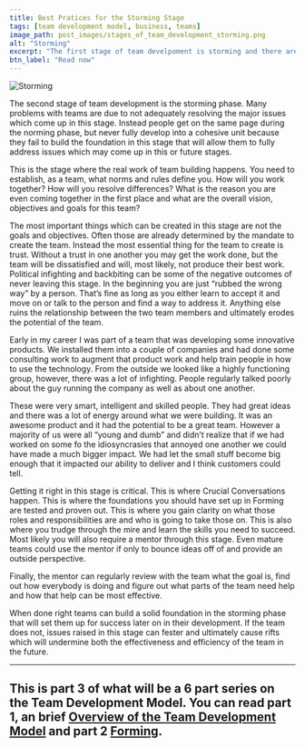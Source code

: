 ```yaml
---
title: Best Pratices for the Storming Stage
tags: [team development model, business, teams]
image_path: post_images/stages_of_team_development_storming.png
alt: "Storming"
excerpt: "The first stage of team develpoment is storming and there are things we can do within this stage which can set us up for success in future stages."
btn_label: "Read now"
---
```

![Storming][image]

The second stage of team development is the storming phase. Many problems with teams are due to not adequately resolving the major issues which come up in this stage. Instead people get on the same page during the norming phase, but never fully develop into a cohesive unit because they fail to build the foundation in this stage that will allow them to fully address issues which may come up in this or future stages.

This is the stage where the real work of team building happens. You need to establish, as a team, what norms and rules define you. How will you work together? How will you resolve differences? What is the reason you are even coming together in the first place and what are the overall vision, objectives and goals for this team?

The most important things which can be created in this stage are not the goals and objectives. Often those are already determined by the mandate to create the team. Instead the most essential thing for the team to create is trust. Without a trust in one another you may get the work done, but the team will be dissatisfied and will, most likely, not produce their best work.
Political infighting and backbiting can be some of the negative outcomes of never leaving this stage. In the beginning you are just “rubbed the wrong way” by a person. That’s fine as long as you either learn to accept it and move on or talk to the person and find a way to address it. Anything else ruins the relationship between the two team members and ultimately erodes the potential of the team.

Early in my career I was part of a team that was developing some innovative products. We installed them into a couple of companies and had done some consulting work to augment that product work and help train people in how to use the technology. From the outside we looked like a highly functioning group, however, there was a lot of infighting. People regularly talked poorly about the guy running the company as well as about one another.

These were very smart, intelligent and skilled people. They had great ideas and there was a lot of energy around what we were building. It was an awesome product and it had the potential to be a great team. However a majority of us were all “young and dumb” and didn’t realize that if we had worked on some fo the idiosyncrasies that annoyed one another we could have made a much bigger impact. We had let the small stuff become big enough that it impacted our ability to deliver and I think customers could tell.

Getting it right in this stage is critical. This is where Crucial Conversations happen. This is where the foundations you should have set up in Forming are tested and proven out. This is where you gain clarity on what those roles and responsibilities are and who is going to take those on. This is also where you trudge through the mire and learn the skills you need to succeed. Most likely you will also require a mentor through this stage. Even mature teams could use the mentor if only to bounce ideas off of and provide an outside perspective.

Finally, the mentor can regularly review with the team what the goal is, find out how everybody is doing and figure out what parts of the team need help and how that help can be most effective.

When done right teams can build a solid foundation in the storming phase that will set them up for success later on in their development. If the team does not, issues raised in this stage can fester and ultimately cause rifts which will undermine both the effectiveness and efficiency of the team in the future.

---
This is part 3 of what will be a 6 part series on the Team Development Model. You can read part 1, an brief [Overview of the Team Development Model][team_development_model] and part 2 [Forming][forming].
---
[image]: /images/post_images/stages_of_team_development_storming.jpg

[team_development_model]: /team-development/
[forming]: /forming/
